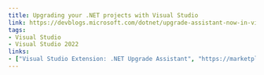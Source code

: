 ```yaml
---
title: Upgrading your .NET projects with Visual Studio
link: https://devblogs.microsoft.com/dotnet/upgrade-assistant-now-in-visual-studio
tags:
- Visual Studio
- Visual Studio 2022
links:
- ["Visual Studio Extension: .NET Upgrade Assistant", "https://marketplace.visualstudio.com/items?itemName=ms-dotnettools.upgradeassistant"]
---
```

